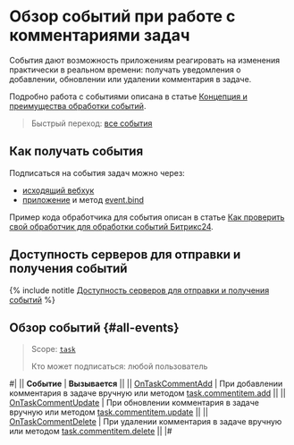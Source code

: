 # Обзор событий при работе с комментариями задач

События дают возможность приложениям реагировать на изменения практически в реальном времени: получать уведомления о добавлении, обновлении или удалении комментария в задаче.

Подробно работа с событиями описана в статье [Концепция и преимущества обработки событий](../../../events/index.md).

> Быстрый переход: [все события](#all-events)

## Как получать события

Подписаться на события задач можно через:

-  [исходящий вебхук](../../../../local-integrations/local-webhooks.md)
-  [приложение](../../../../settings/app-installation/index.md) и метод [event.bind](../../../events/event-bind.md)

Пример кода обработчика для события описан в статье [Как проверить свой обработчик для обработки событий Битрикс24](../../../events/test-handler.md).

## Доступность серверов для отправки и получения событий

{% include notitle [Доступность серверов для отправки и получения событий](../../../../_includes/events-index.md) %}

## Обзор событий {#all-events}

> Scope: [`task`](../../../scopes/permissions.md)
>
> Кто может подписаться: любой пользователь

#|
|| **Событие** | **Вызывается** ||
|| [OnTaskCommentAdd](./on-task-comment-add.md) | При добавлении комментария в задаче вручную или методом [task.commentitem.add](../task-comment-item-add.md) ||
|| [OnTaskCommentUpdate](./on-task-comment-update.md) | При обновлении комментария в задаче вручную или методом [task.commentitem.update](../task-comment-item-update.md) ||
|| [OnTaskCommentDelete](./on-task-comment-delete.md) | При удалении комментария в задаче вручную или методом [task.commentitem.delete](../task-comment-item-delete.md) ||
|#
